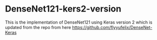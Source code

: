 # DenseNet121-kers2-version
This is the implementation of DenseNet121 using Keras version 2 which is updated from the repo from here https://github.com/flyyufelix/DenseNet-Keras
